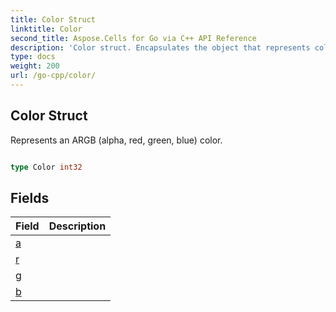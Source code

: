 ```yaml
---
title: Color Struct 
linktitle: Color
second_title: Aspose.Cells for Go via C++ API Reference
description: 'Color struct. Encapsulates the object that represents color in Go.'
type: docs
weight: 200
url: /go-cpp/color/
---
```


## Color Struct

Represents an ARGB (alpha, red, green, blue) color.

```go

type Color int32


```

## Fields

| Field | Description |
| --- | --- |
|[a](./a/) |  | 
|[r](./r/) |  | 
|[g](./g/) |  | 
|[b](./b/) |  | 
